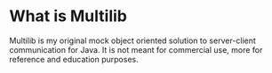 # What is Multilib
Multilib is my original mock object oriented solution to server-client communication for Java. It is not meant for commercial use, more for reference
and education purposes.
